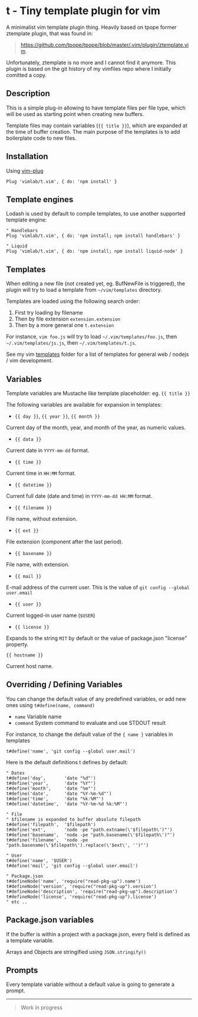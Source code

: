 # t - Tiny template plugin for vim

A minimalist vim template plugin thing. Heavily based on tpope former
ztemplate plugin, that was found in:

> https://github.com/tpope/tpope/blob/master/.vim/plugin/ztemplate.vim.

Unfortunately, ztemplate is no more and I cannot find it anymore. This plugin
is based on the git history of my vimfiles repo where I initially comitted a
copy.

## Description

This is a simple plug-in allowing to have template files per file type, which
will be used as starting point when creating new buffers.

Template files may contain variables (`{{ title }}`), which are expanded at the
time of buffer creation.  The main purpose of the templates is to add
boilerplate code to new files.

## Installation

Using [vim-plug](https://github.com/junegunn/vim-plug)

```vim
Plug 'vimlab/t.vim', { do: 'npm install' }
```

## Template engines

Lodash is used by default to compile templates, to use another supported
template engine:

```vim
" Handlebars
Plug 'vimlab/t.vim', { do: 'npm install; npm install handlebars' }

" Liquid
Plug 'vimlab/t.vim', { do: 'npm install; npm install liquid-node' }
```

## Templates

When editing a new file (not created yet, eg. BufNewFile is triggered), the
plugin will try to load a template from `~/vim/templates` directory.

Templates are loaded using the following search order:

1. First try loading by filename
2. Then by file extension `extension.extension`
3. Then by a more general one `t.extension`

For instance, `vim foo.js` will try to load `~/.vim/templates/foo.js`, then
`~/.vim/templates/js.js`, then `~/.vim/templates/t.js`.

See my vim
[templates](https://github.com/mklabs/vimfiles/tree/master/templates) folder
for a list of templates for general web / nodejs / vim development.

## Variables

Template variables are Mustache like template placeholder: eg. `{{ title }}`

The following variables are available for expansion in templates:

- `{{ day }}`, `{{ year }}`, `{{ month }}`

Current day of the month, year, and month of the year,
as numeric values.

- `{{ data }}`

Current date in `YYYY-mm-dd` format.

- `{{ time }}`

Current time in `HH:MM` format.

- `{{ datetime }}`

Current full date (date and time) in `YYYY-mm-dd HH:MM`
format.

- `{{ filename }}`

File name, without extension.

- `{{ ext }}`

File extension (component after the last period).

- `{{ basename }}`

File name, with extension.

- `{{ mail }}`

E-mail address of the current user. This is the value of
`git config --global user.email`

- `{{ user }}`

Current logged-in user name (`$USER`)

- `{{ license }}`

Expands to the string `MIT` by default or the value of package.json "license" property.

`{{ hostname }}`

Current host name.


## Overriding / Defining Variables

You can change the default value of any predefined variables, or add new ones
using `t#define(name, command)`

- `name` Variable name
- `command` System command to evaluate and use STDOUT result

For instance, to change the default value of the `{ name }` variables in templates

```vim
t#define('name', 'git config --global user.mail')
```

Here is the default definitions t defines by default:

```vim
" Dates
t#define('day',       'date "%d"')
t#define('year',      'date "%Y"')
t#define('month',     'date "%m"')
t#define('date',      'date "%Y-%m-%d"')
t#define('time',      'date "%k:%M"')
t#define('datetime',  'date "%Y-%m-%d %k:%M"')

" File
" $filename is expanded to buffer absolute filepath
t#define('filepath',  '$filepath')
t#define('ext',       'node -pe "path.extname(\'$filepath\')"')
t#define('basename',  'node -pe "path.basename(\'$filepath\')"')
t#define('filename',  'node -pe "path.basename(\'$filepath\').replace(\'$ext\', '')"')

" User
t#define('name', '$USER')
t#define('mail', 'git config --global user.email')

" Package.json
t#defineNode('name', 'require("read-pkg-up").name')
t#defineNode('version', 'require("read-pkg-up").version')
t#defineNode('description', 'require("read-pkg-up").description')
t#defineNode('license', 'require("read-pkg-up").license')
" etc ..
````

## Package.json variables

If the buffer is within a project with a package.json, every field is defined
as a template variable.

Arrays and Objects are stringified using `JSON.stringify()`

## Prompts

Every template variable without a default value is going to generate a prompt.

---

> Work in progress
